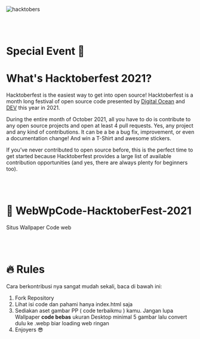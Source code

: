 ![hacktobers](https://hacktoberfest.digitalocean.com/_nuxt/img/logo-hacktoberfest-full.f42e3b1.svg)

\
<br />

# Special Event :tada:

# What's Hacktoberfest 2021?

Hacktoberfest is the easiest way to get into open source! Hacktoberfest is a month long festival of open source code presented by [Digital Ocean](https://www.digitalocean.com/) and [DEV](https://dev.to/) this year in 2021.

During the entire month of October 2021, all you have to do is contribute to any open source projects and open at least 4 pull requests. Yes, any project and any kind of contributions. It can be a be a bug fix, improvement, or even a documentation change! And win a T-Shirt and awesome stickers.

If you’ve never contributed to open source before, this is the perfect time to get started because Hacktoberfest provides a large list of available contribution opportunities (and yes, there are always plenty for beginners too).


\
<br />


# :star2: WebWpCode-HacktoberFest-2021
Situs Wallpaper Code web

\
<br />

# :fire: Rules
Cara berkontribusi nya sangat mudah sekali, baca di bawah ini:

1. Fork Repository
2. Lihat isi code dan pahami hanya index.html saja
3. Sediakan aset gambar PP ( code terbaikmu ) kamu. Jangan lupa Wallpaper **code bebas** ukuran Desktop minimal 5 gambar lalu convert dulu ke .webp biar loading web ringan
4. Enjoyers :sunglasses:

\
<br />






